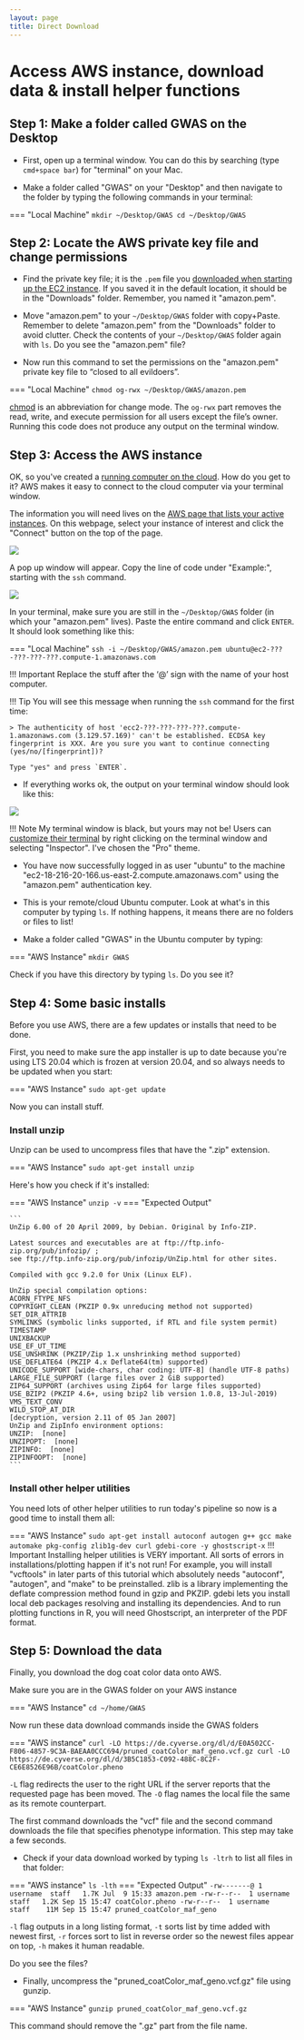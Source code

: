 ```yaml
---
layout: page
title: Direct Download
---
```


Access AWS instance, download data & install helper functions
=================================================================

## Step 1: Make a folder called GWAS on the Desktop

* First, open up a terminal window. You can do this by searching (type `cmd+space bar`) for "terminal" on your Mac.

* Make a folder called "GWAS" on your "Desktop" and then navigate to the folder by typing the following commands in your terminal:

=== "Local Machine"
    ```
    mkdir ~/Desktop/GWAS
    cd ~/Desktop/GWAS
    ```

## Step 2: Locate the AWS private key file and change permissions

* Find the private key file; it is the `.pem` file you [downloaded when starting up the EC2 instance](../aws_instance_setup.md). If you saved it in the default location, it should be in the "Downloads" folder. Remember, you named it "amazon.pem".

* Move "amazon.pem" to your `~/Desktop/GWAS` folder with copy+Paste. Remember to delete "amazon.pem" from the "Downloads" folder to avoid clutter. Check the contents of your `~/Desktop/GWAS` folder again with `ls`. Do you see the "amazon.pem" file?

* Now run this command to set the permissions on the "amazon.pem" private key file to “closed to all evildoers”.

=== "Local Machine"
    ```
    chmod og-rwx ~/Desktop/GWAS/amazon.pem
    ```

[chmod](https://en.wikipedia.org/wiki/Chmod) is an abbreviation for change mode. The `og-rwx` part removes the read, write, and execute permission for all users except the file’s owner. Running this code does not produce any output on the terminal window.

## Step 3: Access the AWS instance

OK, so you've created a [running computer on the cloud](../aws_instance_setup.md). How do you get to it? AWS makes it easy to connect to the cloud computer via your terminal window.

The information you will need lives on the [AWS page that lists your active instances](https://us-east-2.console.aws.amazon.com/ec2/v2/home?region=us-east-2#Instances:). On this webpage, select your instance of interest and click the "Connect" button on the top of the page.

![](../../../images/GWAS_General_publicDNS.png)

A pop up window will appear. Copy the line of code under "Example:", starting with the `ssh` command.

![](../../../images/GWAS_General_aws_connect_your_instance.png)

In your terminal, make sure you are still in the `~/Desktop/GWAS` folder (in which your "amazon.pem" lives). Paste the entire command and click `ENTER`. It should look something like this:

=== "Local Machine"
    ```
    ssh -i ~/Desktop/GWAS/amazon.pem ubuntu@ec2-???-???-???-???.compute-1.amazonaws.com
    ```

!!! Important
    Replace the stuff after the ‘@’ sign with the name of your host computer.


!!! Tip
    You will see this message when running the `ssh`
    command for the first time:

    > The authenticity of host 'ecc2-???-???-???-???.compute-1.amazonaws.com (3.129.57.169)' can't be established. ECDSA key fingerprint is XXX. Are you sure you want to continue connecting (yes/no/[fingerprint])?

    Type "yes" and press `ENTER`.


* If everything works ok, the output on your terminal window should look like this:

![](../../../images/GWAS_General_AWS_Connected.png)

!!! Note
    My terminal window is black, but yours may not be! Users can [customize their terminal](https://www.maketecheasier.com/customize-mac-terminal/) by right clicking on the terminal window and selecting "Inspector". I've chosen the "Pro" theme.

* You have now successfully logged in as user "ubuntu" to the machine "ec2-18-216-20-166.us-east-2.compute.amazonaws.com" using the "amazon.pem" authentication key.

* This is your remote/cloud Ubuntu computer. Look at what's in this computer by typing `ls`. If nothing happens, it means there are no folders or files to list!

* Make a folder called "GWAS" in the Ubuntu computer by typing:

=== "AWS Instance"
    ```
    mkdir GWAS
    ```

Check if you have this directory by typing `ls`. Do you see it?

## Step 4: Some basic installs

Before you use AWS, there are a few updates or installs that need to be done.

First, you need to make sure the app installer is up to date because you're using LTS 20.04 which is frozen at version 20.04, and so always needs to be updated when you start:

=== "AWS Instance"
    ```
    sudo apt-get update
    ```

Now you can install stuff.

### Install unzip

Unzip can be used to uncompress files that have the ".zip" extension.

=== "AWS Instance"
    ```
    sudo apt-get install unzip
    ```

Here's how you check if it's installed:

=== "AWS Instance"
    ```
    unzip -v
    ```
=== "Expected Output"

    ```
    UnZip 6.00 of 20 April 2009, by Debian. Original by Info-ZIP.

    Latest sources and executables are at ftp://ftp.info-zip.org/pub/infozip/ ;
    see ftp://ftp.info-zip.org/pub/infozip/UnZip.html for other sites.

    Compiled with gcc 9.2.0 for Unix (Linux ELF).

    UnZip special compilation options:
    ACORN_FTYPE_NFS
    COPYRIGHT_CLEAN (PKZIP 0.9x unreducing method not supported)
    SET_DIR_ATTRIB
    SYMLINKS (symbolic links supported, if RTL and file system permit)
    TIMESTAMP
    UNIXBACKUP
    USE_EF_UT_TIME
    USE_UNSHRINK (PKZIP/Zip 1.x unshrinking method supported)
    USE_DEFLATE64 (PKZIP 4.x Deflate64(tm) supported)
    UNICODE_SUPPORT [wide-chars, char coding: UTF-8] (handle UTF-8 paths)
    LARGE_FILE_SUPPORT (large files over 2 GiB supported)
    ZIP64_SUPPORT (archives using Zip64 for large files supported)
    USE_BZIP2 (PKZIP 4.6+, using bzip2 lib version 1.0.8, 13-Jul-2019)
    VMS_TEXT_CONV
    WILD_STOP_AT_DIR
    [decryption, version 2.11 of 05 Jan 2007]
    UnZip and ZipInfo environment options:
    UNZIP:  [none]
    UNZIPOPT:  [none]
    ZIPINFO:  [none]
    ZIPINFOOPT:  [none]
    ```

### Install other helper utilities

You need lots of other helper utilities to run today's pipeline so now is a good time to install them all:

=== "AWS Instance"
    ```
    sudo apt-get install autoconf autogen g++ gcc make automake pkg-config zlib1g-dev curl gdebi-core -y ghostscript-x
    ```
!!! Important
    Installing helper utilities is VERY important. All sorts of errors in installations/plotting happen if it's not run! For example, you will install "vcftools" in later parts of this tutorial which absolutely needs "autoconf", "autogen", and "make" to be preinstalled. zlib is a library implementing the deflate compression method found in gzip and PKZIP. gdebi lets you install local deb packages resolving and installing its dependencies. And to run plotting functions in R, you will need Ghostscript, an interpreter of the PDF format.

## Step 5: Download the data

Finally, you download the dog coat color data onto AWS.

Make sure you are in the GWAS folder on your AWS instance

=== "AWS Instance"
    ```
    cd ~/home/GWAS
    ```

Now run these data download commands inside the GWAS folders

=== "AWS instance"
    ```
    curl -LO https://de.cyverse.org/dl/d/E0A502CC-F806-4857-9C3A-BAEAA0CCC694/pruned_coatColor_maf_geno.vcf.gz
    curl -LO https://de.cyverse.org/dl/d/3B5C1853-C092-488C-8C2F-CE6E8526E96B/coatColor.pheno
    ```

`-L` flag redirects the user to the right URL if the server reports that the requested page has been moved. The `-O` flag names the local file the same as its remote counterpart.

The first command downloads the "vcf" file and the second command downloads the file that specifies phenotype information. This step may take a few seconds.

* Check if your data download worked by typing `ls -ltrh` to list all files in that folder:

=== "AWS instance"
    ```
    ls -lth
    ```
=== "Expected Output"
    ```
    -rw-------@ 1 username  staff   1.7K Jul  9 15:33 amazon.pem
    -rw-r--r--  1 username  staff   1.2K Sep 15 15:47 coatColor.pheno
    -rw-r--r--  1 username  staff    11M Sep 15 15:47 pruned_coatColor_maf_geno
    ```

`-l` flag outputs in a long listing format, `-t` sorts list by time added with newest first, `-r` forces sort to list in reverse order so the newest files appear on top, `-h` makes it human readable.


Do you see the files?

* Finally, uncompress the "pruned_coatColor_maf_geno.vcf.gz" file using gunzip.

=== "AWS Instance"
    ```
    gunzip pruned_coatColor_maf_geno.vcf.gz
    ```

This command should remove the ".gz" part from the file name.
